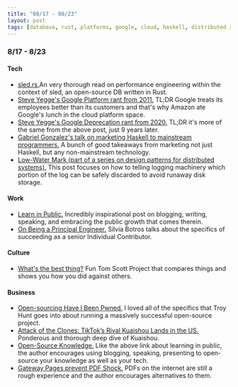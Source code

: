 ```yaml
---
title: "08/17 - 08/23"
layout: post
tags: [database, rust, platforms, google, cloud, haskell, distributed systems, security, open-source, career, engineering, TikTok]
---
```


### 8/17 - 8/23

#### Tech

* [sled.rs.](http://sled.rs/perf)An very thorough read on performance engineering within the context of sled, an open-source DB written in Rust.
* [Steve Yegge's Google Platform rant from 2011.](https://gist.github.com/chitchcock/1281611) TL;DR Google treats its employees better than its customers and that's why Amazon ate Google's lunch in the cloud platform space.
* [Steve Yegge's Google Deprecation rant from 2020.](https://medium.com/@steve.yegge/dear-google-cloud-your-deprecation-policy-is-killing-you-ee7525dc05dc) TL;DR it's more of the same from the above post, just 9 years later.
* [Gabriel Gonzalez's talk on marketing Haskell to mainstream programmers.](https://youtu.be/fNpsgTIpODA) A bunch of good takeaways from marketing not just Haskell, but any non-mainstream technology.
* [Low-Water Mark (part of a series on design patterns for distributed systems).](https://martinfowler.com/articles/patterns-of-distributed-systems/low-watermark.html) This post focuses on how to telling logging machinery which portion of the log can be safely discarded to avoid runaway disk storage.

#### Work

* [Learn in Public.](https://www.swyx.io/writing/learn-in-public/) Incredibly inspirational post on blogging, writing, speaking, and embracing the public growth that comes therein.
* [On Being a Principal Engineer.](https://blog.dbsmasher.com/2019/01/28/on-being-a-principal-engineer.html) Silvia Botros talks about the specifics of succeeding as a senior Individual Contributor.

#### Culture

* [What's the best thing?](https://best.tomscott.com/) Fun Tom Scott Project that compares things and shows you how you did against others.

#### Business

* [Open-sourcing Have I Been Pwned.](https://www.troyhunt.com/im-open-sourcing-the-have-i-been-pwned-code-base/) I loved all of the specifics that Troy Hunt goes into about running a massively successful open-source project.
* [Attack of the Clones: TikTok’s Rival Kuaishou Lands in the US.](https://turner.substack.com/p/attack-of-the-clones-tiktoks-rival) Ponderous and thorough deep dive of Kuaishou.
* [Open-Source Knowledge.](https://www.swyx.io/speaking/open-source-knowledge/) Like the above link about learning in public, the author encourages using blogging, speaking, presenting to open-source your knowledge as well as your tech.
* [Gateway Pages prevent PDF Shock.](https://www.nngroup.com/articles/gateway-pages-prevent-pdf-shock/) PDFs on the internet are still a rough experience and the author encourages alternatives to them.
